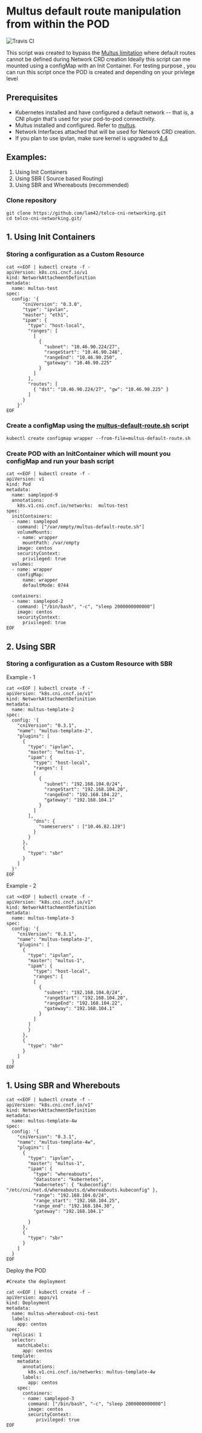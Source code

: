 # Multus default route manipulation from within the POD 
![Travis CI](https://travis-ci.org/redhat-nfvpe/telco-cni-networking.svg?branch=master)

This script was created to bypass the [Multus limitation](https://github.com/intel/multus-cni/issues/349) where default routes cannot be defined during Network CRD creation
Ideally this script can me mounted using a configMap with an Init Container. For testing purpose , you can run this script once the POD is created and depending on your privlege level




## Prerequisites
- Kubernetes installed and have configured a default network -- that is, a CNI plugin that's used for your pod-to-pod connectivity.
- Multus installed and configured. Refer to [multus](https://github.com/intel/multus-cni).
- Network Interfaces attached that will be used for Network CRD creation.
- If you plan to use ipvlan, make sure kernel is upgraded to [4.4](https://github.com/intel/multus-cni/issues/347)


## Examples: 

1. Using Init Containers 
2. Using SBR ( Source based Routing)
3. Using SBR and Whereabouts (recommended)


### Clone repository 
```
git clone https://github.com/lam42/telco-cni-networking.git
cd telco-cni-networking.git/
```


## 1. Using Init Containers

### Storing a configuration as a Custom Resource

```
cat <<EOF | kubectl create -f -
apiVersion: k8s.cni.cncf.io/v1
kind: NetworkAttachmentDefinition
metadata:
  name: multus-test
spec:
  config: '{
      "cniVersion": "0.3.0",
      "type": "ipvlan",
      "master": "eth1",
      "ipam": {
        "type": "host-local",
        "ranges": [
          [
            {
              "subnet": "10.46.90.224/27",
              "rangeStart": "10.46.90.248",
              "rangeEnd": "10.46.90.250",
              "gateway": "10.46.90.225"
            }
          ]
        ],
        "routes": [
          { "dst": "10.46.90.224/27", "gw": "10.46.90.225" }
        ]
      }
    }'
EOF
```



### Create a configMap using the [multus-default-route.sh](https://github.com/lam42/telco-cni-networking/blob/master/multus-default-route.sh) script

```
kubectl create configmap wrapper --from-file=multus-default-route.sh
```

### Create POD with an InitContainer which will mount you configMap and run your bash script 

```
cat <<EOF | kubectl create -f -
apiVersion: v1
kind: Pod
metadata:
  name: samplepod-9
  annotations:
    k8s.v1.cni.cncf.io/networks:  multus-test
spec:
  initContainers:
  - name: samplepod
    command: ["/var/empty/multus-default-route.sh"]
    volumeMounts:
    - name: wrapper
      mountPath: /var/empty
    image: centos
    securityContext:
      privileged: true
  volumes:
  - name: wrapper
    configMap:
      name: wrapper
      defaultMode: 0744

  containers:
  - name: samplepod-2
    command: ["/bin/bash", "-c", "sleep 2000000000000"]
    image: centos
    securityContext:
      privileged: true
EOF
```

## 2. Using SBR

### Storing a configuration as a Custom Resource with SBR 

Example - 1

```
cat <<EOF | kubectl create -f -
apiVersion: "k8s.cni.cncf.io/v1"
kind: NetworkAttachmentDefinition
metadata:
  name: multus-template-2
spec:
  config: '{
    "cniVersion": "0.3.1",
    "name": "multus-template-2",
    "plugins": [
      {
        "type": "ipvlan",
        "master": "multus-1",
        "ipam": {
          "type": "host-local",
          "ranges": [
          [
            {
              "subnet": "192.168.104.0/24",
              "rangeStart": "192.168.104.20",
              "rangeEnd": "192.168.104.22",
              "gateway": "192.168.104.1"
            }
          ]
        ],
          "dns": {
            "nameservers" : ["10.46.82.129"]
          }
        }
      },
      {
        "type": "sbr"
      }
    ]
  }'
EOF
```

Example - 2
```
cat <<EOF | kubectl create -f -
apiVersion: "k8s.cni.cncf.io/v1"
kind: NetworkAttachmentDefinition
metadata:
  name: multus-template-3
spec:
  config: '{
    "cniVersion": "0.3.1",
    "name": "multus-template-2",
    "plugins": [
      {
        "type": "ipvlan",
        "master": "multus-1",
        "ipam": {
          "type": "host-local",
          "ranges": [
          [
            {
              "subnet": "192.168.104.0/24",
              "rangeStart": "192.168.104.20",
              "rangeEnd": "192.168.104.22",
              "gateway": "192.168.104.1"
            }
          ]
        ]
        }
      },
      {
        "type": "sbr"
      }
    ]
  }
EOF
```
## 1. Using SBR and Wherebouts
```
cat <<EOF | kubectl create -f -
apiVersion: "k8s.cni.cncf.io/v1"
kind: NetworkAttachmentDefinition
metadata:
  name: multus-template-4w
spec:
  config: '{
    "cniVersion": "0.3.1",
    "name": "multus-template-4w",
    "plugins": [
      {
        "type": "ipvlan",
        "master": "multus-1",
        "ipam": {
          "type": "whereabouts",
          "datastore": "kubernetes",
          "kubernetes": { "kubeconfig": "/etc/cni/net.d/whereabouts.d/whereabouts.kubeconfig" },
          "range": "192.168.104.0/24",
          "range_start": "192.168.104.25",
          "range_end": "192.168.104.30",
          "gateway": "192.168.104.1"

        }
      },
      {
        "type": "sbr"
      }
    ]
  }  
EOF
```
Deploy the POD
```
#Create the deployment 

cat <<EOF | kubectl create -f -
apiVersion: apps/v1
kind: Deployment
metadata:
  name: multus-whereabout-cni-test
  labels:
    app: centos
spec:
  replicas: 1
  selector:
    matchLabels:
      app: centos
  template:
    metadata:
      annotations:
        k8s.v1.cni.cncf.io/networks: multus-template-4w
      labels:
        app: centos
    spec:  
      containers:
      - name: samplepod-3
        command: ["/bin/bash", "-c", "sleep 2000000000000"]
        image: centos
        securityContext:
           privileged: true
EOF
```

